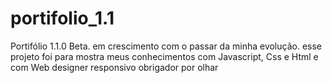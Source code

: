 # portifolio_1.1
Portifólio 1.1.0 Beta. em crescimento com o passar da minha evolução. esse projeto foi para mostra meus conhecimentos com Javascript, Css e Html  e com Web designer responsivo obrigador por olhar
